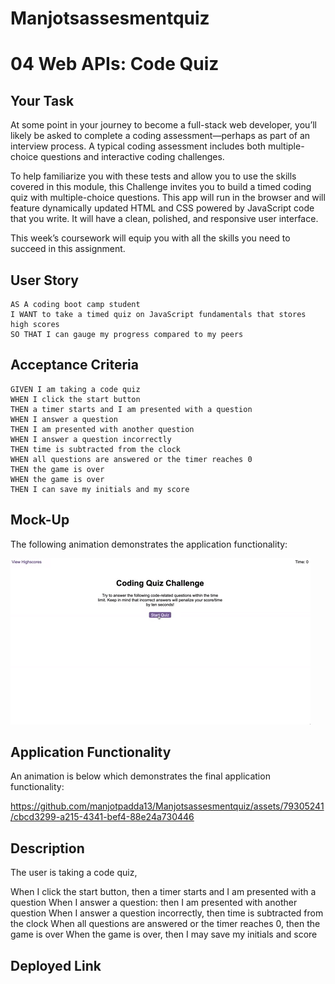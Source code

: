 # Manjotsassesmentquiz

# 04 Web APIs: Code Quiz

## Your Task

At some point in your journey to become a full-stack web developer, you’ll likely be asked to complete a coding assessment&mdash;perhaps as part of an interview process. A typical coding assessment includes both multiple-choice questions and interactive coding challenges. 

To help familiarize you with these tests and allow you to use the skills covered in this module, this Challenge invites you to build a timed coding quiz with multiple-choice questions. This app will run in the browser and will feature dynamically updated HTML and CSS powered by JavaScript code that you write. It will have a clean, polished, and responsive user interface. 

This week’s coursework will equip you with all the skills you need to succeed in this assignment.

## User Story

```
AS A coding boot camp student
I WANT to take a timed quiz on JavaScript fundamentals that stores high scores
SO THAT I can gauge my progress compared to my peers
```

## Acceptance Criteria

```
GIVEN I am taking a code quiz
WHEN I click the start button
THEN a timer starts and I am presented with a question
WHEN I answer a question
THEN I am presented with another question
WHEN I answer a question incorrectly
THEN time is subtracted from the clock
WHEN all questions are answered or the timer reaches 0
THEN the game is over
WHEN the game is over
THEN I can save my initials and my score
```

## Mock-Up

The following animation demonstrates the application functionality:

![A user clicks through an interactive coding quiz, then enters initials to save the high score before resetting and starting over.](./Assets/04-web-apis-homework-demo.gif)

## Application Functionality
An animation is below which demonstrates the final application functionality:


https://github.com/manjotpadda13/Manjotsassesmentquiz/assets/79305241/cbcd3299-a215-4341-bef4-88e24a730446

## Description 
The user is taking a code quiz,

When I click the start button, then a timer starts and I am presented with a question
When I answer a question: then I am presented with another question
When I answer a question incorrectly, then time is subtracted from the clock
When all questions are answered or the timer reaches 0, then the game is over
When the game is over, then I may save my initials and score



## Deployed Link

